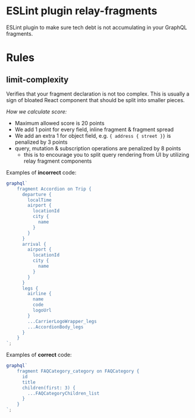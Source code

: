 # ESLint plugin relay-fragments

ESLint plugin to make sure tech debt is not accumulating in your GraphQL fragments.

# Rules

## limit-complexity

Verifies that your fragment declaration is not too complex. This is usually a sign of bloated React component that should be split into smaller pieces. 

*How we calculate score:*

- Maximum allowed score is 20 points
- We add 1 point for every field, inline fragment & fragment spread
- We add an extra 1 for object field, e.g. `{ address { street }}` is penalized by 3 points
- query, mutation & subscription operations are penalized by 8 points
    - this is to encourage you to split query rendering from UI by utilizing relay fragment components 

Examples of **incorrect** code:

```js
graphql`
    fragment Accordion on Trip {
      departure {
        localTime
        airport {
          locationId
          city {
            name
          }
        }
      }
      arrival {
        airport {
          locationId
          city {
            name
          }
        }
      }
      legs {
        airline {
          name
          code
          logoUrl
        }
        ...CarrierLogoWrapper_legs
        ...AccordionBody_legs
      }
    }
`;
```

Examples of **correct** code:

```js
graphql`
    fragment FAQCategory_category on FAQCategory {
      id
      title
      children(first: 3) {
        ...FAQCategoryChildren_list
      }
    }
`;
```
